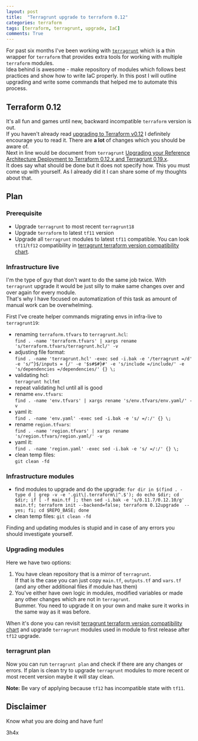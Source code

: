 ```yaml
---
layout: post
title:  "Terragrunt upgrade to terraform 0.12"
categories: terraform
tags: [terraform, terragrunt, upgrade, IaC]
comments: True
---
```


For past six months I've been working with [`terragrunt`](https://www.gruntwork.io) which is a thin wrapper for `terraform` that provides extra tools for working with multiple `terraform` modules.  
Idea behind is awesome - make repository of modules which follows best practices and show how to write IaC properly.
In this post I will outline upgrading and write some commands that helped me to automate this process.

<!-- readmore -->

## Terraform 0.12

It's all fun and games until new, backward incompatible `terraform` version is out.   
If you haven't already read [upgrading to Terraform v0.12](https://www.terraform.io/upgrade-guides/0-12.html) I definitely encourage you to read it. There are **a lot** of changes which you should be aware of.  
Next in line would be document from `terragrunt` [Upgrading your Reference Architecture Deployment to Terraform 0.12.x and Terragrunt 0.19.x](https://docs.gruntwork.io/guides/upgrading-to-tf12-tg19/).  
It does say what should be done but it does not specify how. This you must come up with yourself. As I already did it I can share some of my thoughts about that.  

## Plan

### Prerequisite

- Upgrade `terragrunt` to most recent `terragrunt18`
- Upgrade `terraform` to latest `tf11` version
- Upgrade all `terragrunt` modules to latest `tf11` compatible. 
You can look `tf11`/`tf12` compatibility in [terragrunt terraform version compatibility chart](https://docs.gruntwork.io/reference/version-compatibility/).  


### Infrastructure live

I'm the type of guy that don't want to do the same job twice. With `terragrunt` upgrade it would be just silly to make same changes over and over again for every module.  
That's why I have focused on automatization of this task as amount of manual work can be overwhelming.  

First I've create helper commands migrating envs in infra-live to `terragrunt19`:  
- renaming `terraform.tfvars` to `terragrunt.hcl`:  
    `find . -name 'terraform.tfvars' | xargs rename 's/terraform.tfvars/terragrunt.hcl/' -v`
- adjusting file format:  
    `find . -name 'terragrunt.hcl' -exec sed -i.bak -e '/terragrunt =/d' -e 's/^}$/inputs = {/' -e '$s#$#}#' -e 's/include =/include/' -e 's/dependencies =/dependencies/' {} \;`
- validating hcl:   
    `terragrunt hclfmt`
- repeat validating hcl until all is good
- rename `env.tfvars`:  
    `find . -name 'env.tfvars' | xargs rename 's/env.tfvars/env.yaml/' -v`
- yaml it:  
    `find . -name 'env.yaml' -exec sed -i.bak -e 's/ =/:/' {} \;`
- rename `region.tfvars`:  
    `find . -name 'region.tfvars' | xargs rename 's/region.tfvars/region.yaml/' -v`
- yaml it:  
    `find . -name 'region.yaml' -exec sed -i.bak -e 's/ =/:/' {} \;`
- clean temp files:  
    `git clean -fd`
    
### Infrastructure modules

- find modules to upgrade and do the upgrade: 
    `for dir in $(find . -type d | grep -v -e '.git\|.terraform\|^.$'); do echo $dir; cd $dir; if [ -f main.tf ]; then sed -i.bak -e 's/0.11.7/0.12.10/g' main.tf; terraform init --backend=false; terraform 0.12upgrade  --yes; fi; cd $REPO_BASE; done`
- clean temp files: 
    `git clean -fd`
    
Finding and updating modules is stupid and in case of any errors you should investigate yourself.  

### Upgrading modules

Here we have two options:  
1. You have clean repository that is a mirror of `terragrunt`.  
If that is the case you can just copy `main.tf`, `outputs.tf` and `vars.tf` (and any other additional files if module has them)
2. You've either have own logic in modules, modified variables or made any other changes which are not in `terragrunt`.  
Bummer. You need to upgrade it on your own and make sure it works in the same way as it was before.  

When it's done you can revisit [terragrunt terraform version compatibility chart](https://docs.gruntwork.io/reference/version-compatibility/) 
and upgrade `terragrunt` modules used in module to first release after `tf12` upgrade.
  
### terragrunt plan

Now you can run `terragrunt plan` and check if there are any changes or errors. 
If plan is clean try to upgrade `terragrunt` modules to more recent or most recent version maybe it will stay clean.  

 
**Note:** Be vary of applying because `tf12` has incompatible state with `tf11`.

## Disclaimer

Know what you are doing and have fun!

3h4x
